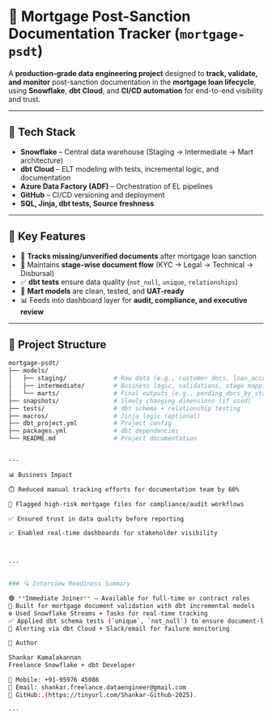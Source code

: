 # 🏦 **Mortgage Post-Sanction Documentation Tracker** (`mortgage-psdt`)

A **production-grade data engineering project** designed to **track, validate, and monitor** post-sanction documentation in the **mortgage loan lifecycle**, using **Snowflake**, **dbt Cloud**, and **CI/CD automation** for end-to-end visibility and trust.

---

## 🔧 **Tech Stack**

- **Snowflake** – Central data warehouse (Staging → Intermediate → Mart architecture)  
- **dbt Cloud** – ELT modeling with tests, incremental logic, and documentation  
- **Azure Data Factory (ADF)** – Orchestration of EL pipelines  
- **GitHub** – CI/CD versioning and deployment  
- **SQL, Jinja, dbt tests, Source freshness**

---

## 🧩 **Key Features**

- 📌 **Tracks missing/unverified documents** after mortgage loan sanction  
- 🔄 Maintains **stage-wise document flow** (KYC → Legal → Technical → Disbursal)  
- ✅ **dbt tests** ensure data quality (`not_null`, `unique`, `relationships`)  
- 🧪 **Mart models** are clean, tested, and **UAT-ready**  
- 📊 Feeds into dashboard layer for **audit, compliance, and executive review**

---

## 📁 **Project Structure**

```bash
mortgage-psdt/
├── models/
│   ├── staging/             # Raw data (e.g., customer_docs, loan_accounts)
│   ├── intermediate/        # Business logic, validations, stage mapping
│   └── marts/               # Final outputs (e.g., pending_docs_by_stage)
├── snapshots/               # Slowly changing dimensions (if used)
├── tests/                   # dbt schema + relationship testing
├── macros/                  # Jinja logic (optional)
├── dbt_project.yml          # Project config
├── packages.yml             # dbt dependencies
└── README.md                # Project documentation


---

📊 Business Impact

⏱️ Reduced manual tracking efforts for documentation team by 60%

🚨 Flagged high-risk mortgage files for compliance/audit workflows

✅ Ensured trust in data quality before reporting

📈 Enabled real-time dashboards for stakeholder visibility



---


### 🔍 Interview Readiness Summary

🟢 **Immediate Joiner** – Available for full-time or contract roles  
📂 Built for mortgage document validation with dbt incremental models  
⚙️ Used Snowflake Streams + Tasks for real-time tracking  
✅ Applied dbt schema tests (`unique`, `not_null`) to ensure document-level integrity  
🚀 Alerting via dbt Cloud + Slack/email for failure monitoring

👤 Author

Shankar Kamalakannan
Freelance Snowflake + dbt Developer

📱 Mobile: +91-95976 45086
📧 Email: shankar.freelance.dataengineer@gmail.com
🔗 GitHub:.(https://tinyurl.com/Shankar-Github-2025).

---

